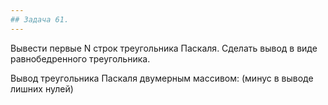 ```yaml
---
## Задача 61.
---
```

Вывести первые N строк треугольника Паскаля. Сделать вывод в виде равнобедренного треугольника.

Вывод треугольника Паскаля двумерным массивом: (минус в выводе лишних нулей)
